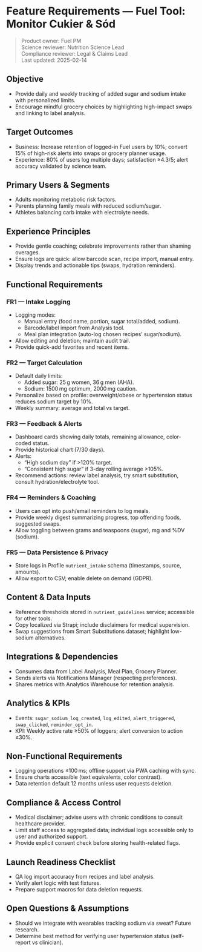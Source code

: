 # Feature Requirements — Fuel Tool: Monitor Cukier & Sód

> Product owner: Fuel PM  
> Science reviewer: Nutrition Science Lead  
> Compliance reviewer: Legal & Claims Lead  
> Last updated: 2025-02-14

## Objective
- Provide daily and weekly tracking of added sugar and sodium intake with personalized limits.
- Encourage mindful grocery choices by highlighting high-impact swaps and linking to label analysis.

## Target Outcomes
- Business: Increase retention of logged-in Fuel users by 10%; convert 15% of high-risk alerts into swaps or grocery planner usage.
- Experience: 80% of users log multiple days; satisfaction ≥4.3/5; alert accuracy validated by science team.

## Primary Users & Segments
- Adults monitoring metabolic risk factors.
- Parents planning family meals with reduced sodium/sugar.
- Athletes balancing carb intake with electrolyte needs.

## Experience Principles
- Provide gentle coaching; celebrate improvements rather than shaming overages.
- Ensure logs are quick: allow barcode scan, recipe import, manual entry.
- Display trends and actionable tips (swaps, hydration reminders).

## Functional Requirements

### FR1 — Intake Logging
- Logging modes:
    - Manual entry (food name, portion, sugar total/added, sodium).
    - Barcode/label import from Analysis tool.
    - Meal plan integration (auto-log chosen recipes’ sugar/sodium).
- Allow editing and deletion; maintain audit trail.
- Provide quick-add favorites and recent items.

### FR2 — Target Calculation
- Default daily limits:
    - Added sugar: 25 g women, 36 g men (AHA).
    - Sodium: 1500 mg optimum, 2000 mg caution.
- Personalize based on profile: overweight/obese or hypertension status reduces sodium target by 10%.
- Weekly summary: average and total vs target.

### FR3 — Feedback & Alerts
- Dashboard cards showing daily totals, remaining allowance, color-coded status.
- Provide historical chart (7/30 days).
- Alerts:
    - “High sodium day” if >120% target.
    - “Consistent high sugar” if 3-day rolling average >105%.
- Recommend actions: review label analysis, try smart substitution, consult hydration/electrolyte tool.

### FR4 — Reminders & Coaching
- Users can opt into push/email reminders to log meals.
- Provide weekly digest summarizing progress, top offending foods, suggested swaps.
- Allow toggling between grams and teaspoons (sugar), mg and %DV (sodium).

### FR5 — Data Persistence & Privacy
- Store logs in Profile `nutrient_intake` schema (timestamps, source, amounts).
- Allow export to CSV; enable delete on demand (GDPR).

## Content & Data Inputs
- Reference thresholds stored in `nutrient_guidelines` service; accessible for other tools.
- Copy localized via Strapi; include disclaimers for medical supervision.
- Swap suggestions from Smart Substitutions dataset; highlight low-sodium alternatives.

## Integrations & Dependencies
- Consumes data from Label Analysis, Meal Plan, Grocery Planner.
- Sends alerts via Notifications Manager (respecting preferences).
- Shares metrics with Analytics Warehouse for retention analysis.

## Analytics & KPIs
- Events: `sugar_sodium_log_created`, `log_edited`, `alert_triggered`, `swap_clicked`, `reminder_opt_in`.
- KPI: Weekly active rate ≥50% of loggers; alert conversion to action ≥30%.

## Non-Functional Requirements
- Logging operations ≤100 ms; offline support via PWA caching with sync.
- Ensure charts accessible (text equivalents, color contrast).
- Data retention default 12 months unless user requests deletion.

## Compliance & Access Control
- Medical disclaimer; advise users with chronic conditions to consult healthcare provider.
- Limit staff access to aggregated data; individual logs accessible only to user and authorized support.
- Provide explicit consent check before storing health-related flags.

## Launch Readiness Checklist
- QA log import accuracy from recipes and label analysis.
- Verify alert logic with test fixtures.
- Prepare support macros for data deletion requests.

## Open Questions & Assumptions
- Should we integrate with wearables tracking sodium via sweat? Future research.
- Determine best method for verifying user hypertension status (self-report vs clinician).
